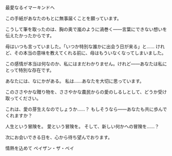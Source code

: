 <!-- title: 私の告白 -->

最愛なるイマーキンドへ

この手紙があなたのもとに無事届くことを願っています。

こうして筆を取ったのは、胸の奥で嵐のように渦巻く――言葉にできない想いを伝えたかったからです。

母はいつも言っていました。「いつか特別な誰かに出会う日が来る」と……
けれど、その本当の意味を教えてくれる前に、母はもういなくなってしまいました。

この感情が本当は何なのか、私にはまだわかりません。けれど――あなたは私にとって特別な存在です。

あなたには、なにかがある。
私は……あなたを大切に思っています。

このささやかな贈り物を、ささやかな農民からの愛のしるしとして、どうか受け取ってください。

これは、愛の芽生えなのでしょうか……？
もしそうなら――あなたも共に歩んでくれますか？

人生という冒険を。
愛という冒険を。
そして、新しい何かへの冒険を……？

次にお会いできる日を、心から待ち望んでおります。

情熱を込めて
ペイザン・ザ・ベイ
